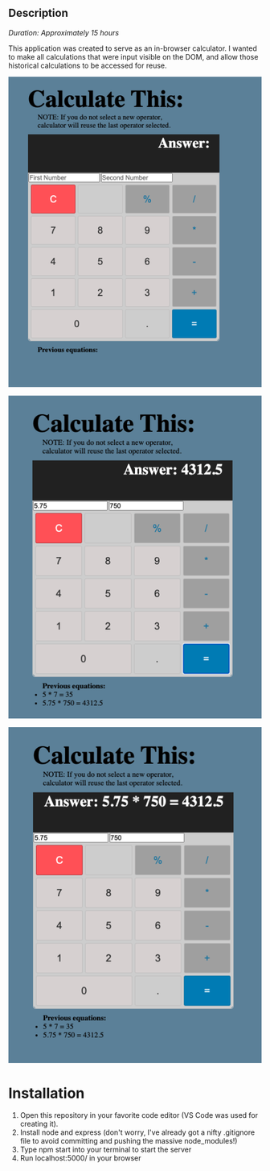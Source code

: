 ## Description

_Duration: Approximately 15 hours_

This application was created to serve as an in-browser calculator. I wanted to make all calculations that were input visible on the DOM, and allow those historical calculations to be accessed for reuse.

![](/images/Calculator1.png)

![](/images/Calculator2.png)

![](/images/Calculator3.png)

# Installation

1. Open this repository in your favorite code editor (VS Code was used for creating it).
1. Install node and express (don't worry, I've already got a nifty .gitignore file to avoid committing and pushing the massive node_modules!)
1. Type npm start into your terminal to start the server
1. Run localhost:5000/ in your browser
